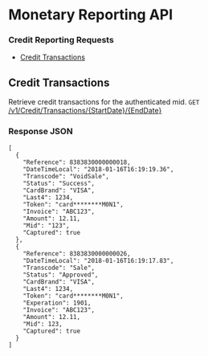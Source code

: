 # Monetary Reporting API

### Credit Reporting Requests
* [Credit Transactions](#credit-transactions)

## Credit Transactions
Retrieve credit transactions for the authenticated mid. `GET` [/v1/Credit/Transactions/{StartDate}/{EndDate}](https://reporting-cert.monetary.co/swagger/ui/index#!/Credit/Credit_Transactions)

### Response JSON
```
[
  {
    "Reference": 8383830000000018,
    "DateTimeLocal": "2018-01-16T16:19:19.36",
    "Transcode": "VoidSale",
    "Status": "Success",
    "CardBrand": "VISA",
    "Last4": 1234,
    "Token": "card********M0N1",
    "Invoice": "ABC123",
    "Amount": 12.11,
    "Mid": "123",
    "Captured": true
  },
  {
    "Reference": 8383830000000026,
    "DateTimeLocal": "2018-01-16T16:19:17.83",
    "Transcode": "Sale",
    "Status": "Approved",
    "CardBrand": "VISA",
    "Last4": 1234,
    "Token": "card********M0N1",
    "Experation": 1901,
    "Invoice": "ABC123",
    "Amount": 12.11,
    "Mid": 123,
    "Captured": true
  }
]
```
<br />
